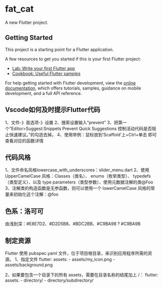 # fat_cat

A new Flutter project.

## Getting Started

This project is a starting point for a Flutter application.

A few resources to get you started if this is your first Flutter project:

- [Lab: Write your first Flutter app](https://docs.flutter.dev/get-started/codelab)
- [Cookbook: Useful Flutter samples](https://docs.flutter.dev/cookbook)

For help getting started with Flutter development, view the
[online documentation](https://docs.flutter.dev/), which offers tutorials,
samples, guidance on mobile development, and a full API reference.

## Vscode如何及时提示Flutter代码
1、文件-》首选项-》设置
2、搜索设置输入“prevent”
3、把第一个“Editor>Suggest:Snippets Prevent Quick Suggestions 控制活动代码是否阻止快速建议。”的勾选去掉。
4、使用举例：鼠标放到‘Scaffold’上+Ctrl+单击  即可查看对应的函数详情


## 代码风格
1、文件命名风格lowercase_with_underscores：slider_menu.dart
2、使用UpperCamelCase 风格：Classes（类名）、 enums（枚举类型）、 typedefs（类型定义）、以及 type parameters（类型参数）、使用元数据注解的类@Foo
3、注解类的构造函数是无参函数，则可以使用一个 lowerCamelCase 风格的常量来初始化这个注解：@foo


## 色系：洛可可
由浅到深：#E8E7D2、#D2D5B8、#BDC2BB、#C9BA98 ? #C9BA9B


## 制定资源
Flutter 使用 pubspec.yaml 文件，位于项目根目录，来识别应用程序所需的资源。
1、指定文件
flutter:
  assets:
    - assets/my_icon.png
    - assets/background.png

2、如果要包含一个目录下的所有 assets，需要在目录名称的结尾加上 /：
flutter:
  assets:
    - directory/
    - directory/subdirectory/